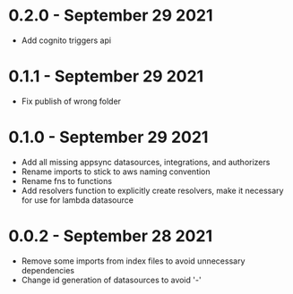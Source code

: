 # 0.2.0 - September 29 2021
- Add cognito triggers api

# 0.1.1 - September 29 2021
- Fix publish of wrong folder

# 0.1.0 - September 29 2021
- Add all missing appsync datasources, integrations, and authorizers
- Rename imports to stick to aws naming convention 
- Rename fns to functions
- Add resolvers function to explicitly create resolvers, make it necessary for use for lambda datasource 

# 0.0.2 - September 28 2021
- Remove some imports from index files to avoid unnecessary dependencies
- Change id generation of datasources to avoid '-'